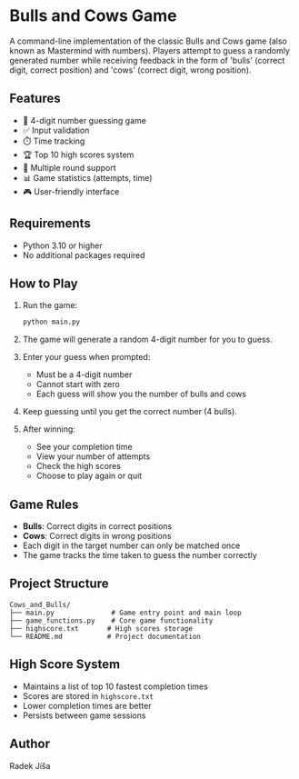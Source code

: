 # Bulls and Cows Game

A command-line implementation of the classic Bulls and Cows game (also known as Mastermind with numbers). Players attempt to guess a randomly generated number while receiving feedback in the form of 'bulls' (correct digit, correct position) and 'cows' (correct digit, wrong position).

## Features

- 🎯 4-digit number guessing game
- ✅ Input validation
- ⏱️ Time tracking
- 🏆 Top 10 high scores system
- 🔄 Multiple round support
- 📊 Game statistics (attempts, time)
- 🎮 User-friendly interface

## Requirements

- Python 3.10 or higher
- No additional packages required

## How to Play

1. Run the game:
   ```bash
   python main.py
   ```

2. The game will generate a random 4-digit number for you to guess.

3. Enter your guess when prompted:
   - Must be a 4-digit number
   - Cannot start with zero
   - Each guess will show you the number of bulls and cows

4. Keep guessing until you get the correct number (4 bulls).

5. After winning:
   - See your completion time
   - View your number of attempts
   - Check the high scores
   - Choose to play again or quit

## Game Rules

- **Bulls**: Correct digits in correct positions
- **Cows**: Correct digits in wrong positions
- Each digit in the target number can only be matched once
- The game tracks the time taken to guess the number correctly

## Project Structure

```
Cows_and_Bulls/
├── main.py              # Game entry point and main loop
├── game_functions.py    # Core game functionality
├── highscore.txt       # High scores storage
└── README.md           # Project documentation
```

## High Score System

- Maintains a list of top 10 fastest completion times
- Scores are stored in `highscore.txt`
- Lower completion times are better
- Persists between game sessions

## Author

Radek Jíša
